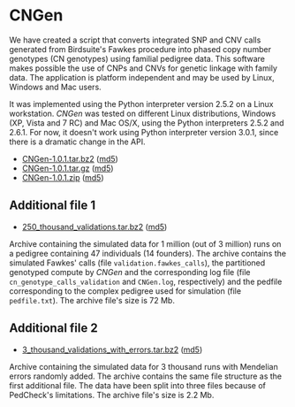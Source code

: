 
# CNGen

We have created a script that converts integrated SNP and CNV calls generated
from Birdsuite's Fawkes procedure into phased copy number genotypes (CN
genotypes) using familial pedigree data. This software makes possible the use
of CNPs and CNVs for genetic linkage with family data. The application is
platform independent and may be used by Linux, Windows and Mac users.

It was implemented using the Python interpreter version 2.5.2 on a Linux
workstation. *CNGen* was tested on different Linux distributions, Windows (XP,
Vista and 7 RC) and Mac OS/X, using the Python interpreters 2.5.2 and 2.6.1.
For now, it doesn't work using Python interpreter version 3.0.1, since there is
a dramatic change in the API.

* [CNGen-1.0.1.tar.bz2](http://statgen.org/wp-content/uploads/Softwares/CNGen/CNGen-1.0.1.tar.bz2) ([md5](http://statgen.org/wp-content/uploads/Softwares/CNGen/CNGen-1.0.1.tar.bz2.md5))
* [CNGen-1.0.1.tar.gz](http://statgen.org/wp-content/uploads/Softwares/CNGen/CNGen-1.0.1.tar.gz) ([md5](http://statgen.org/wp-content/uploads/Softwares/CNGen/CNGen-1.0.1.tar.gz.md5))
* [CNGen-1.0.1.zip](http://statgen.org/wp-content/uploads/Softwares/CNGen/CNGen-1.0.1.zip) ([md5](http://statgen.org/wp-content/uploads/Softwares/CNGen/CNGen-1.0.1.zip.md5))
 

## Additional file 1

* [250_thousand_validations.tar.bz2](http://statgen.org/wp-content/uploads/Softwares/CNGen/supp_files/250_thousand_validations.tar.bz2) ([md5](http://statgen.org/wp-content/uploads/Softwares/CNGen/supp_files/250_thousand_validations.tar.bz2.md5))

Archive containing the simulated data for 1 million (out of 3 million) runs on
a pedigree containing 47 individuals (14 founders). The archive contains the
simulated Fawkes' calls (file `validation.fawkes_calls`), the partitioned
genotyped compute by *CNGen* and the corresponding log file (file
`cn_genotype_calls_validation` and `CNGen.log`, respectively) and the pedfile
corresponding to the complex pedigree used for simulation (file `pedfile.txt`).
The archive file's size is 72 Mb.

 
## Additional file 2

* [3_thousand_validations_with_errors.tar.bz2](http://statgen.org/wp-content/uploads/Softwares/CNGen/supp_files/3_thousand_validations_with_errors.tar.bz2) ([md5](http://statgen.org/wp-content/uploads/Softwares/CNGen/supp_files/3_thousand_validations_with_errors.tar.bz2.md5))

Archive containing the simulated data for 3 thousand runs with Mendelian errors
randomly added. The archive contains the same file structure as the first
additional file. The data have been split into three files because of
PedCheck's limitations. The archive file's size is 2.2 Mb.
